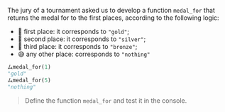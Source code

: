 The jury of a tournament asked us to develop a function `medal_for` that returns the medal for to the first places, according to the following logic:

* 🥇 first place: it corresponds to `"gold"`;
* 🥈 second place: it corresponds to `"silver"`;
* 🥉 third place: it corresponds to `"bronze"`;
* 😅 any other place: corresponds to `"nothing"`

```python
ムmedal_for(1)
"gold"
ムmedal_for(5)
"nothing"
```

> Define the function `medal_for` and test it in the console.
